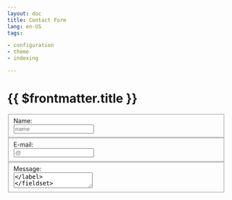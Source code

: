```yaml
---
layout: doc
title: Contact Form
lang: en-US
tags:

- configuration
- theme
- indexing

---
```


# {{ $frontmatter.title }}


<script setup>


// https://vuejs.org/guide/introduction.html#api-styles
// https://vuejs.org/guide/essentials/forms.html
import { ref } from 'vue'

const message = ref("")
const email = ref("")
const text = ref("")
const name = ref("")

const info_message = ref("false")
const email_form = ref("true")

function send() {
    email_form.value = false

    var API_URL = `https://email.dialogware.com/?name=${name.value}&message=${message.value}&email=${email.value}`
    //const API_URL = `https://email.dialogware.com/`
    
    fetch(
        API_URL,
        {
            method: 'get',
        }
    ).then(response => response.json() )
    .then(data => {
        console.log(data);
        message.value = data.message
        email.value = data.email
        text.value = data.text
        name.value = data.name
        info_message.value = true
    });

}
</script>

<form method="get" class="email_form" id="email_form" v-if="email_form">

<div>
<fieldset>
<label>
    <div>Name:</div>
    <input v-model="name" placeholder="name">
</label>
</fieldset>


<fieldset>
<label>
    <div>E-mail:</div>
    <input v-model="email" placeholder="@" />
</label>
</fieldset>

<fieldset>   
<label>
    <div>Message:</div>
    <textarea v-model="message" placeholder="message" />
</label>
</fieldset>

</div>
</form>    

<div v-if="email_form">
<fieldset >   
<button @click="send">Send Message</button>
</fieldset>
</div>


<div class="tip custom-block info_message" id="info_message" v-if="info_message">
<p class="custom-block-title">Info</p>
<p>We got your Email!</p>
</div>

<style scoped>
.info_message {
}
.email_form {
  display: flex;
  align-items: center;
  justify-content: left;
}

.email_form input,
.email_form textarea,
button,
.tip {
    width: 300px;
}

button {
  font-weight: bold;
  color: gray;
  background-color: black;
  padding: 5px;
  border: 1px solid white;
}

input, textarea {
  color: white;
  background-color: black;
  padding: 1px;
  border: 1px solid white;
}

label div{
    white-space: pre-line;
  color: gray;
  padding: 0px;
}
</style>

